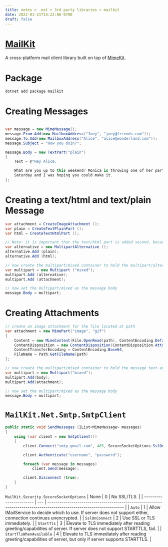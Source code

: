 ```yaml
---
title: notes > .net > 3rd party libraries > mailkit
date: 2022-01-21T14:22:06-0700
draft: false
---
```

# [MailKit](https://github.com/jstedfast/MailKit)
A cross-platform mail client library built on top of [MimeKit](http://www.mimekit.net/).

# Package
```powershell
dotnet add package mailkit
```

# Creating Messages
```cs

var message = new MimeMessage();
message.From.Add(new MailboxAddress("Joey", "joey@friends.com"));
message.To.Add(new MailboxAddress("Alice", "alice@wonderland.com"));
message.Subject = "How you doin?";

message.Body = new TextPart("plain") 
{
    Text = @"Hey Alice,

    What are you up to this weekend? Monica is throwing one of her parties on
    Saturday and I was hoping you could make it.
};
```

# Creating a text/html and text/plain Message
```cs
var attachment = CreateImageAttachment ();
var plain = CreateTextPlainPart ();
var html = CreateTextHtmlPart ();

// Note: it is important that the text/html part is added second, because it is the most expressive version and (probably) the most faithful to the sender's WYSIWYG editor.
var alternative = new MultipartAlternative ();
alternative.Add (plain);
alternative.Add (html);

// now create the multipart/mixed container to hold the multipart/alternative and the image attachment
var multipart = new Multipart ("mixed");
multipart.Add (alternative);
multipart.Add (attachment);

// now set the multipart/mixed as the message body
message.Body = multipart;
```

# Creating Attachments
```cs
// create an image attachment for the file located at path
var attachment = new MimePart("image", "gif") 
{
    Content = new MimeContent(File.OpenRead(path), ContentEncoding.Default),
    ContentDisposition = new ContentDisposition(ContentDisposition.Attachment),
    ContentTransferEncoding = ContentEncoding.Base64,
    FileName = Path.GetFileName(path)
};

// now create the multipart/mixed container to hold the message text and the image attachment
var multipart = new Multipart("mixed");
multipart.Add(body);
multipart.Add(attachment);

// now set the multipart/mixed as the message body
message.Body = multipart;
```

# `MailKit.Net.Smtp.SmtpClient`
```cs
public static void SendMessages (IList<MimeMessage> messages)
{
    using (var client = new SmtpClient()) 
    {
        client.Connect("smtp.gmail.com", 465, SecureSocketOptions.SslOnConnect);

        client.Authenticate("username", "password");

        foreach (var message in messages) 
            client.Send(message);

        client.Disconnect (true);
    }
}
```

`MailKit.Security.SecureSocketOptions`
| None                    | 0   | No SSL/TLS.                                                                                                          |
| ----------------------- | --- | -------------------------------------------------------------------------------------------------------------------- |
| `Auto`                  | 1   | Allow IMailService to decide which to use. If server does not support either, connection continues unencrypted.      |
| `SslOnConnect`          | 2   | Use SSL or TLS immediately.                                                                                          |
| `StartTls`              | 3   | Elevate to TLS immediately after reading greeting/capabilities of server. If server does not support STARTTLS, fail. |
| `StartTlsWhenAvailable` | 4   | Elevate to TLS immediately after reading greeting/capabilities of server, but only if server supports STARTTLS.      |
